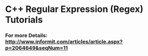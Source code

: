 # C++ Regular Expression (Regex) Tutorials
### For more Details: http://www.informit.com/articles/article.aspx?p=2064649&seqNum=11
